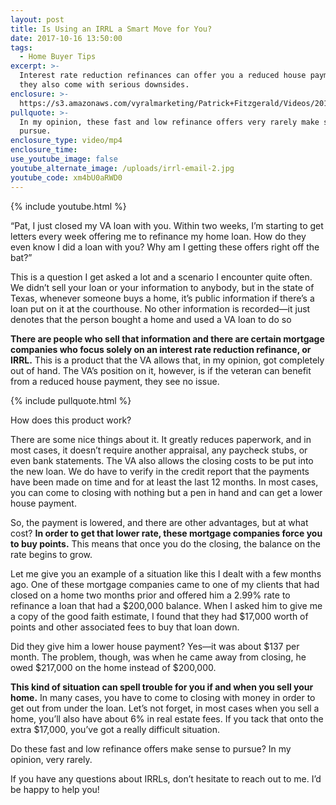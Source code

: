 ```yaml
---
layout: post
title: Is Using an IRRL a Smart Move for You?
date: 2017-10-16 13:50:00
tags:
  - Home Buyer Tips
excerpt: >-
  Interest rate reduction refinances can offer you a reduced house payment, but
  they also come with serious downsides.
enclosure: >-
  https://s3.amazonaws.com/vyralmarketing/Patrick+Fitzgerald/Videos/2017/October/The+VA+Loan+Guy-+Is+Using+an+IRRL+a+Smart+Move+for+You%253F.mp4
pullquote: >-
  In my opinion, these fast and low refinance offers very rarely make sense to
  pursue.
enclosure_type: video/mp4
enclosure_time:
use_youtube_image: false
youtube_alternate_image: /uploads/irrl-email-2.jpg
youtube_code: xm4bU0aRWD0
---
```



{% include youtube.html %}

“Pat, I just closed my VA loan with you. Within two weeks, I’m starting to get letters every week offering me to refinance my home loan. How do they even know I did a loan with you? Why am I getting these offers right off the bat?”

This is a question I get asked a lot and a scenario I encounter quite often. We didn’t sell your loan or your information to anybody, but in the state of Texas, whenever someone buys a home, it’s public information if there’s a loan put on it at the courthouse. No other information is recorded—it just denotes that the person bought a home and used a VA loan to do so

**There are people who sell that information and there are certain mortgage companies who focus solely on an interest rate reduction refinance, or IRRL.** This is a product that the VA allows that, in my opinion, got completely out of hand. The VA’s position on it, however, is if the veteran can benefit from a reduced house payment, they see no issue.

{% include pullquote.html %}

How does this product work?

There are some nice things about it. It greatly reduces paperwork, and in most cases, it doesn’t require another appraisal, any paycheck stubs, or even bank statements. The VA also allows the closing costs to be put into the new loan. We do have to verify in the credit report that the payments have been made on time and for at least the last 12 months. In most cases, you can come to closing with nothing but a pen in hand and can get a lower house payment.

So, the payment is lowered, and there are other advantages, but at what cost? **In order to get that lower rate, these mortgage companies force you to buy points.** This means that once you do the closing, the balance on the rate begins to grow.

Let me give you an example of a situation like this I dealt with a few months ago. One of these mortgage companies came to one of my clients that had closed on a home two months prior and offered him a 2.99% rate to refinance a loan that had a $200,000 balance. When I asked him to give me a copy of the good faith estimate, I found that they had $17,000 worth of points and other associated fees to buy that loan down.

Did they give him a lower house payment? Yes—it was about $137 per month. The problem, though, was when he came away from closing, he owed $217,000 on the home instead of $200,000.

**This kind of situation can spell trouble for you if and when you sell your home.** In many cases, you have to come to closing with money in order to get out from under the loan. Let’s not forget, in most cases when you sell a home, you’ll also have about 6% in real estate fees. If you tack that onto the extra $17,000, you’ve got a really difficult situation.

Do these fast and low refinance offers make sense to pursue? In my opinion, very rarely.

If you have any questions about IRRLs, don’t hesitate to reach out to me. I’d be happy to help you!